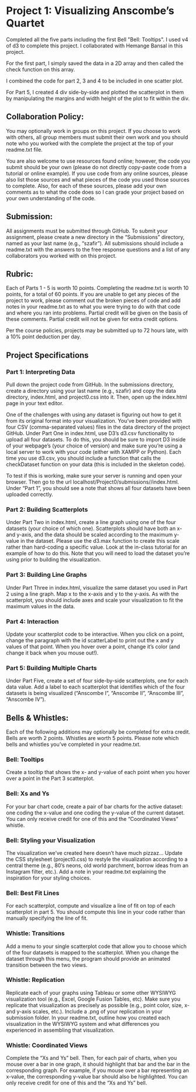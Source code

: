 <h1>Project 1: Visualizing Anscombe’s Quartet</h1>

Completed all the five parts including the first Bell "Bell: Tooltips". I used v4 of d3 to complete this project.
I collaborated with Hemange Bansal in this project.

For the first part, I simply saved the data in a 2D array and then called the check function on this array.

I combined the code for part 2, 3 and 4 to be included in one scatter plot.

For Part 5, I created 4 div side-by-side and plotted the scatterplot in them by manipulating the margins and width height of the plot to fit within the div.

<h2>Collaboration Policy:</h2>
You may optionally work in groups on this project. If you choose to work with others, all group members must submit their own work and you should note who you worked with the complete the project at the top of your readme.txt file. 

You are also welcome to use resources found online; however, the code you submit should be your own (please do not directly copy-paste code from a tutorial or online example). If you use code from any online sources, please also list those sources and what pieces of the code you used those sources to complete. Also, for each of these sources, please add your own comments as to what the code does so I can grade your project based on your own understanding of the code. 

<h2>Submission: </h2>
All assignments must be submitted through GitHub. To submit your assignment, please create a new directory in the “Submissions” directory, named as your last name (e.g., “szafir”). All submissions should include a readme.txt with the answers to the free response questions and a list of any collaborators you worked with on this project.

<h2>Rubric: </h2>
Each of Parts 1 - 5 is worth 10 points. Completing the readme.txt is worth 10 points, for a total of 60 points. If you are unable to get any pieces of the project to work, please comment out the broken pieces of code and add notes in your readme.txt as to what you were trying to do with that code and where you ran into problems. Partial credit will be given on the basis of these comments. Partial credit will not be given for extra credit options. 

Per the course policies, projects may be submitted up to 72 hours late, with a 10% point deduction per day.


<h2>Project Specifications</h2>


<h3>Part 1: Interpreting Data</h3>
Pull down the project code from GitHub. In the submissions directory, create a directory using your last name (e.g., szafir) and copy the data directory, index.html, and project0.css into it. Then, open up the index.html page in your text editor. 

One of the challenges with using any dataset is figuring out how to get it from its original format into your visualization. You’ve been provided with four CSV (comma-separated values) files in the data directory of the project GitHub. Under Part One in index.html, use D3’s d3.csv functionality to upload all four datasets. To do this, you should be sure to import D3 inside of your webpage’s <head> (your choice of version) and make sure you’re using a local server to work with your code (either with XAMPP or Python). Each time you use d3.csv, you should include a function that calls the checkDataset function on your data (this is included in the skeleton code). 

To test if this is working, make sure your server is running and open your browser. Then go to the url localhost/Project0/submissions/<your directory name>/index.html. Under “Part 1”, you should see a note that shows all four datasets have been uploaded correctly. 

<h3>Part 2: Building Scatterplots</h3>
Under Part Two in index.html, create a line graph using one of the four datasets (your choice of which one). Scatterplots should have both an x- and y-axis, and the data should be scaled according to the maximum y-value in the dataset. Please use the d3.max function to create this scale rather than hard-coding a specific value. Look at the in-class tutorial for an example of how to do this.  Note that you will need to load the dataset you’re using prior to building the visualization.  

<h3>Part 3: Building Line Graphs</h3>
Under Part Three in index.html, visualize the same dataset you used in Part 2 using a line graph. Map x to the x-axis and y to the y-axis. As with the scatterplot, you should include axes and scale your visualization to fit the maximum values in the data. 

<h3>Part 4: Interaction</h3>
Update your scatterplot code to be interactive. When you click on a point, change the paragraph with the id scatterLabel to print out the x and y values of that point. When you hover over a point, change it’s color (and change it back when you mouse out!). 

<h3>Part 5: Building Multiple Charts </h3>
Under Part Five, create a set of four side-by-side scatterplots, one for each data value. Add a label to each scatterplot that identifies which of the four datasets is being visualized (“Anscombe I”, “Anscombe II”, “Anscombe III”, “Anscombe IV”). 

<h2>Bells & Whistles: </h2>

Each of the following additions may optionally be completed for extra credit. Bells are worth 2 points. Whistles are worth 5 points. Please note which bells and whistles you’ve completed in your readme.txt.

<h3>Bell: Tooltips</h3>
Create a tooltip that shows the x- and y-value of each point when you hover over a point in the Part 3 scatterplot. 

<h3>Bell: Xs and Ys</h3>
For your bar chart code, create a pair of bar charts for the active dataset: one coding the x-value and one coding the y-value of the current dataset. You can only receive credit for one of this and the “Coordinated Views” whistle. 

<h3>Bell: Styling your Visualization</h3>
The visualization we’ve created here doesn’t have much pizzaz… Update the CSS stylesheet (project0.css) to restyle the visualization according to a central theme (e.g., 80’s neons, old world parchment, borrow ideas from an Instagram filter, etc.). Add a note in your readme.txt explaining the inspiration for your styling choices.

<h3>Bell: Best Fit Lines</h3>
For each scatterplot, compute and visualize a line of fit on top of each scatterplot in part 5. You should compute this line in your code rather than manually specifying the line of fit.  

<h3>Whistle: Transitions </h3>
Add a menu to your single scatterplot code that allow you to choose which of the four datasets is mapped to the scatterplot. When you change the dataset through this menu, the program should provide an animated transition between the two views. 



<h3>Whistle: Replication</h3>
Replicate each of your graphs using Tableau or some other WYSIWYG visualization tool (e.g., Excel, Google Fusion Tables, etc). Make sure you replicate that visualization as precisely as possible (e.g., point color, size, x- and y-axis scales, etc.). Include a .png of your replication in your submission folder. In your readme.txt, outline how you created each visualization in the WYSIWYG system and what differences you experienced in assembling that visualization.  

<h3>Whistle: Coordinated Views</h3>
Complete the “Xs and Ys” bell. Then, for each pair of charts, when you mouse over a bar in one graph, it should highlight that bar and the bar in the corresponding graph. For example, if you mouse over a bar representing an x-value, the corresponding y-value bar should also be highlighted. You can only receive credit for one of this and the “Xs and Ys” bell. 
